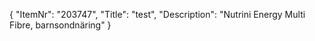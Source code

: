 {
  "ItemNr": "203747",
  "Title": "test",
  "Description": "Nutrini Energy Multi Fibre, barnsondnäring"
}